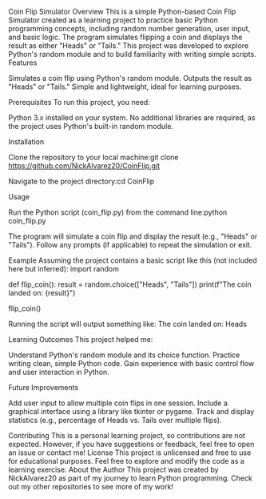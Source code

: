 Coin Flip Simulator
Overview
This is a simple Python-based Coin Flip Simulator created as a learning project to practice basic Python programming concepts, including random number generation, user input, and basic logic. The program simulates flipping a coin and displays the result as either "Heads" or "Tails." This project was developed to explore Python's random module and to build familiarity with writing simple scripts.
Features

Simulates a coin flip using Python's random module.
Outputs the result as "Heads" or "Tails."
Simple and lightweight, ideal for learning purposes.

Prerequisites
To run this project, you need:

Python 3.x installed on your system.
No additional libraries are required, as the project uses Python's built-in random module.

Installation

Clone the repository to your local machine:git clone https://github.com/NickAlvarez20/CoinFlip.git


Navigate to the project directory:cd CoinFlip



Usage

Run the Python script (coin_flip.py) from the command line:python coin_flip.py


The program will simulate a coin flip and display the result (e.g., "Heads" or "Tails").
Follow any prompts (if applicable) to repeat the simulation or exit.

Example
Assuming the project contains a basic script like this (not included here but inferred):
import random

def flip_coin():
    result = random.choice(["Heads", "Tails"])
    print(f"The coin landed on: {result}")

flip_coin()

Running the script will output something like:
The coin landed on: Heads

Learning Outcomes
This project helped me:

Understand Python's random module and its choice function.
Practice writing clean, simple Python code.
Gain experience with basic control flow and user interaction in Python.

Future Improvements

Add user input to allow multiple coin flips in one session.
Include a graphical interface using a library like tkinter or pygame.
Track and display statistics (e.g., percentage of Heads vs. Tails over multiple flips).

Contributing
This is a personal learning project, so contributions are not expected. However, if you have suggestions or feedback, feel free to open an issue or contact me!
License
This project is unlicensed and free to use for educational purposes. Feel free to explore and modify the code as a learning exercise.
About the Author
This project was created by NickAlvarez20 as part of my journey to learn Python programming. Check out my other repositories to see more of my work!

